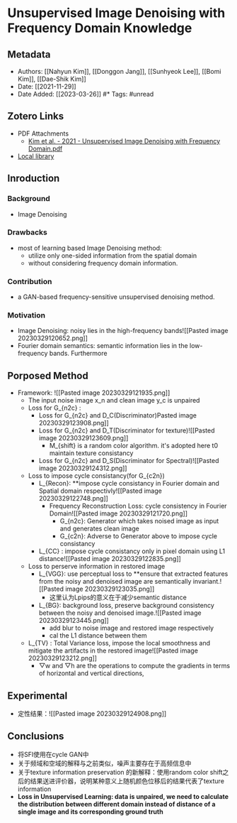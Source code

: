 # Unsupervised Image Denoising with Frequency Domain Knowledge
## Metadata
 
* Authors: [[Nahyun Kim]], [[Donggon Jang]], [[Sunhyeok Lee]], [[Bomi Kim]], [[Dae-Shik Kim]] 
* Date: [[2021-11-29]] 
* Date Added: [[2023-03-26]] 
#* Tags: #unread 
## Zotero Links
* PDF Attachments
	- [Kim et al. - 2021 - Unsupervised Image Denoising with Frequency Domain.pdf](zotero://open-pdf/library/items/NBGPFX35) 
* [Local library](zotero://select/items/1_8TX38RMA) 
## Inroduction
### Background
- Image Denoising
### Drawbacks
- most of learning based Image Denoising method: 
	- utilize only one-sided information from the spatial domain
	- without considering frequency domain information.
### Contribution
- a GAN-based frequency-sensitive unsupervised denoising method.
### Motivation
- Image Denoising: noisy lies in the high-frequency bands![[Pasted image 20230329120652.png]]
- Fourier domain semantics: semantic information lies in the low-frequency bands. Furthermore

## Porposed Method
- Framework: ![[Pasted image 20230329121935.png]]
	- The input noise image x_n and clean image y_c is unpaired
	- Loss for G_{n2c} : 
		- Loss for G_{n2c} and D_C(Discriminator)Pasted image 20230329123908.png]]
		- Loss for G_{n2c} and D_T(Discriminator for texture)![[Pasted image 20230329123609.png]]
			- M_{shift} is a random color algorithm. it's adopted here t0 maintain texture consistancy
		- Loss for G_{n2c} and D_S(Discriminator for Spectral)![[Pasted image 20230329124312.png]]
	- Loss to impose cycle consistancy(for G_{c2n})
		- L_{Recon}: **impose cycle consistancy in Fourier domain and Spatial domain respectivly![[Pasted image 20230329122748.png]]
			- Frequency Reconstruction Loss: cycle consistency in Fourier Domain![[Pasted image 20230329121720.png]]
				- G_{n2c}: Generator which takes noised image as input and generates clean image
				- G_{c2n}: Adverse to Generator above to impose cycle consistancy
		- L_{CC} : impose cycle consistancy only in pixel domain using L1 distance![[Pasted image 20230329122835.png]]
	- Loss to perserve information in restored image
		- L_{VGG}: use perceptual loss to **ensure that extracted features from the noisy and denoised image are semantically invariant.![[Pasted image 20230329123035.png]]
			- 这里认为Lpips的意义在于减少semantic distance
		- L_{BG}: background loss, preserve background consistency between the noisy and denoised image.![[Pasted image 20230329123445.png]]
			- add blur to noise image and restored image respectively
			- cal the L1 distance between them
	- L_{TV} : Total Variance loss, impose the local smoothness and mitigate the artifacts in the restored image![[Pasted image 20230329123212.png]]
		- ▽w and ▽h are the operations to compute the gradients in terms of horizontal and vertical directions, 
  
## Experimental
- 定性结果：![[Pasted image 20230329124908.png]]
## Conclusions
- 将SFI使用在cycle GAN中
- 关于频域和空域的解释与之前类似，噪声主要存在于高频信息中
- 关于texture information preservation 的新解释：使用random color shift之后的结果送进评价器，说明某种意义上随机颜色位移后的结果代表了texture information
-  **Loss in Unsupervised Learning: data is unpaired, we need to calculate the distribution between different domain instead of distance of a single image and its corresponding ground truth**